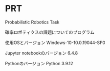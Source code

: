 # PRT
Probabilistic Robotics Task

確率ロボティクスの課題についてのプログラム


使用OSとバージョン
Windows-10-10.0.19044-SP0

Jupyter notebookのバージョン
6.4.8

Pythonのバージョン
Python 3.9.12
